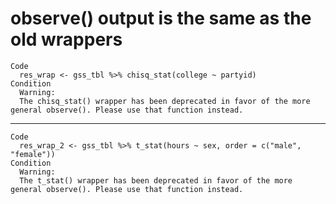 # observe() output is the same as the old wrappers

    Code
      res_wrap <- gss_tbl %>% chisq_stat(college ~ partyid)
    Condition
      Warning:
      The chisq_stat() wrapper has been deprecated in favor of the more general observe(). Please use that function instead.

---

    Code
      res_wrap_2 <- gss_tbl %>% t_stat(hours ~ sex, order = c("male", "female"))
    Condition
      Warning:
      The t_stat() wrapper has been deprecated in favor of the more general observe(). Please use that function instead.

